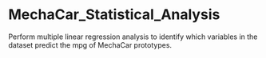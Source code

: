 # MechaCar_Statistical_Analysis
Perform multiple linear regression analysis to identify which variables in the dataset predict the mpg of MechaCar prototypes.
